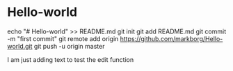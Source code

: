 # Hello-world
echo "# Hello-world" >> README.md
git init
git add README.md
git commit -m "first commit"
git remote add origin https://github.com/markborg/Hello-world.git
git push -u origin master

I am just adding text to test the edit function
